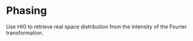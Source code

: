 # Phasing
Use HIO to retrieve real space distribution from the intensity of the Fourier transformation.
